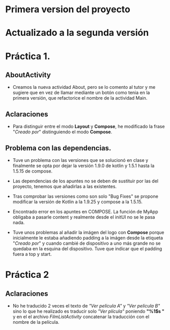 # Primera version del proyecto
# Actualizado a la segunda versión

# Práctica 1.
## AboutActivity

- Creamos la nueva actividad About, pero se lo comento al tutor y me sugiere que en vez de llamar mediante un botón como tenia en la primera versión, que refactorice el nombre de la actividad Main.

## Aclaraciones 

- Para distinguir entre el modo **Layout** y **Compose**, he modificado la frase "*Creado por*" distinguiendo el modo **Compose**.

## Problema con las dependencias.

- Tuve un problema con las versiones que se solucionó en clase y finalmente se opta por dejar la versión 1.9.0 de kotlin y 1.5.1 hasta la 1.5.15 de compose.

- Las dependencias de los apuntes no se deben de sustituir por las del proyecto, tenemos que añadirlas a las existentes.

- Tras comprobar las versiones como son solo "Bug Fixes" se propone modificar la versión de Kotlin a la 1.9.25 y compose a la 1.5.15.

- Encontrado error en los apuntes en COMPOSE. La función de MyApp obligaba a pasarle content y realmente desde el initUI no se le pasa nada.

- Tuve unos problemas al añadir la imágen del logo con **Compose** porque inicialmente le estaba añadiendo padding a la imágen desde la etiqueta "*Creado por*" y cuando cambié de dispositivo a uno más grande no se quedaba en la esquina del dispositivo. Tuve que indicar que el padding fuera a top y start.

# Práctica 2

## Aclaraciones

- No he traducido 2 veces el texto de *"Ver película A"* y *"Ver película B"* sino lo que he realizado es traducir solo *"Ver plícula"* poniendo **"%1$s "** y en el el archivo *FilmListActivity* concatenar la traducción con el nombre de la película.
